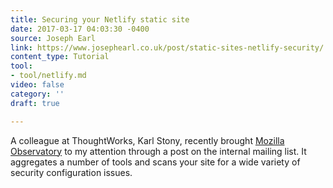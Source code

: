 ```yaml
---
title: Securing your Netlify static site
date: 2017-03-17 04:03:30 -0400
source: Joseph Earl
link: https://www.josephearl.co.uk/post/static-sites-netlify-security/
content_type: Tutorial
tool:
- tool/netlify.md
video: false
category: ''
draft: true

---
```

A colleague at ThoughtWorks, Karl Stony, recently brought [Mozilla Observatory](https://observatory.mozilla.org/) to my attention through a post on the internal mailing list. It aggregates a number of tools and scans your site for a wide variety of security configuration issues.